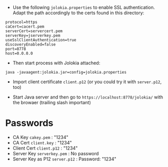* Use the following `jolokia.properties` to enable SSL authentication. 
  Adapt the path accordingly to the certs found in this directory:
 
```
protocol=https
caCert=cacert.pem
serverCert=servercert.pem
serverKey=jserverkey.pem
useSslClientAuthentication=true
discoveryEnabled=false
port=8778
host=0.0.0.0
```

* Then start process with Jolokia attached:

```
java -javaagent:jolokia.jar=config=jolokia.properties
```

* Import client certificate `client.p12` (or you could try it with `server.p12`, too)

* Start Java server and then go to `https://localhost:8778/jolokia/` with the browaer (trailing slash important)


# Passwords

* CA Key `cakey.pem`  : "1234"
* CA Cert `client.key` : "1234"
* Client Cert `client.p12` : "1234" 
* Server Key `serverkey.pem` : No password
* Server Key as P12 `server.p12` : Password: "1234"